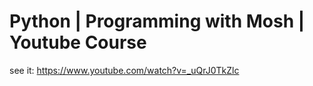 # Python |  Programming with Mosh | Youtube Course

see it: https://www.youtube.com/watch?v=_uQrJ0TkZlc
